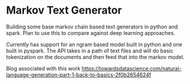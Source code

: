 # Markov Text Generator
Building some base markov chain based text generators in python and spark. Plan to use this to compare against deep learning approaches.


Currently has support for an ngram based model built in python and one built in pyspark. The API takes in a path of text files and will do basic tokenization on the documents and then feed that into the markov model.

Blog associated with this work
https://towardsdatascience.com/natural-language-generation-part-1-back-to-basics-2f0b2654624f
